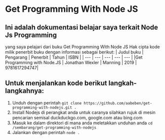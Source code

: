 # Get Programming With Node JS

## Ini adalah dokumentasi belajar saya terkait Node Js Programming
yang saya pelajari dari buku Get Programming With Node JS
Hak cipta kode milik penerbit buku dengan informasi sebagai berikut:
| Judul buku | Pengarang | Penerbit | Tahun | ISBN |
| --- | --- | --- | --- | --- |
|Get Programming with Node.JS | Jonathan Wexler | Manning  | 2019  | 9781617294747| 

## Untuk menjalankan kode berikut langkah-langkahnya:
1. Unduh dengan perintah ```git clone https://github.com/aabeben/get-programming-with-nodejs.git . ```
2. Install Nodejs di perangkat anda untuk caranya silahkan rujuk di mesin pencarian semisal duckduckgo.com, google.com atau bing.com
3. Masuk ke dalam direktori di mana anda meletakkan unduhan anda ```cd /sembarang/get-programming-with-nodejs ```
4. Jalankan dengan perintah ```node . ```
